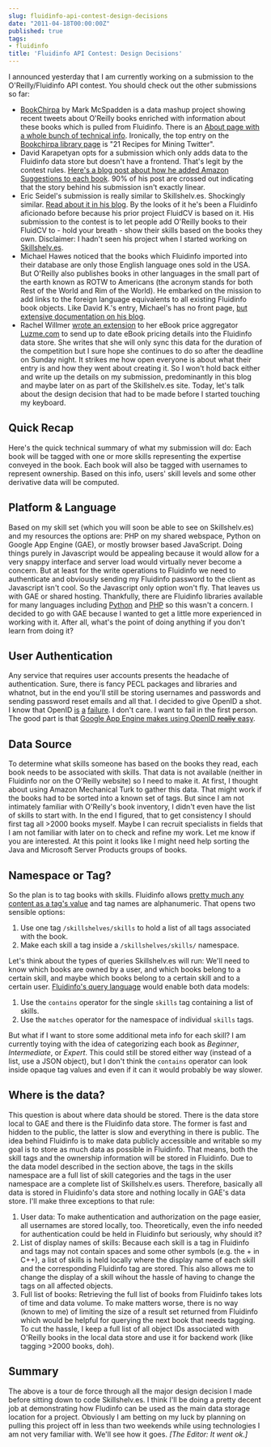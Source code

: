 ```yaml
---
slug: fluidinfo-api-contest-design-decisions
date: "2011-04-18T00:00:00Z"
published: true
tags:
- fluidinfo
title: 'Fluidinfo API Contest: Design Decisions'
---
```


I announced yesterday that I am currently working on a submission to the O'Reilly/Fluidinfo API contest. You should check out the other submissions so far:

* [BookChirpa](http://www.bookchirpa.com/) by Mark McSpadden is a data mashup project showing recent tweets about O'Reilly books enriched with information about these books which is pulled from Fluidinfo. There is an [About page with a whole bunch of technical info](http://www.bookchirpa.com/about). Ironically, the top entry on the [Bookchirpa library page](http://www.bookchirpa.com/books) is "21 Recipes for Mining Twitter".
* David Karapetyan opts for a submission which only adds data to the Fluidinfo data store but doesn't have a frontend. That's legit by the contest rules. [Here's a blog post about how he added Amazon Suggestions to each book](http://articulationstudy.posterous.com/oreilly-writable-api-competition). 90% of his post are crossed out indicating that the story behind his submission isn't exactly linear.
* Eric Seidel's submission is really similar to Skillshelv.es. Shockingly similar. [Read about it in his blog](http://eseidel.org/blog/2011/04/fluidinfo-oreilly-competition/). By the looks of it he's been a Fluidinfo aficionado before because his prior project FluidCV is based on it. His submission to the contest is to let people add O'Reilly books to their FluidCV to - hold your breath - show their skills based on the books they own. Disclaimer: I hadn't seen his project when I started working on [Skillshelv.es](http://www.skillshelv.es/).
* Michael Hawes noticed that the books which Fluidinfo imported into their database are only those English language ones sold in the USA. But O'Reilly also publishes books in other languages in the small part of the earth known as ROTW to Americans (the acronym stands for both Rest of the World and Rim of the World). He embarked on the mission to add links to the foreign language equivalents to all existing Fluidinfo book objects. Like David K.'s entry, Michael's has no front page, [but extensive documentation on his blog](http://www.gottahavacuppamocha.com/about/oreilly-fluidinfo-api-competition/).
* Rachel Willmer [wrote an extension](http://luzme.com/blog/2011/04/luzme-enters-fluidinfos-writable-api-competition/) to her eBook price aggregator [Luzme.com](http://www.luzme.com/) to send up to date eBook pricing details into the Fluidinfo data store. She writes that she will only sync this data for the duration of the competition but I sure hope she continues to do so after the deadline on Sunday night.
It strikes me how open everyone is about what their entry is and how they went about creating it. So I won't hold back either and write up the details on my submission, predominantly in this blog and maybe later on as part of the Skillshelv.es site. Today, let's talk about the design decision that had to be made before I started touching my keyboard.

## Quick Recap

Here's the quick technical summary of what my submission will do: Each book will be tagged with one or more skills representing the expertise conveyed in the book. Each book will also be tagged with usernames to represent ownership. Based on this info, users' skill levels and some other derivative data will be computed.

## Platform & Language

Based on my skill set (which you will soon be able to see on Skillshelv.es) and my resources the options are: PHP on my shared webspace, Python on Google App Engine (GAE), or mostly browser based JavaScript. Doing things purely in Javascript would be appealing because it would allow for a very snappy interface and server load would virtually never become a concern. But at least for the write operations to Fluidinfo we need to authenticate and obviously sending my Fluidinfo password to the client as Javascript isn't cool. So the Javascript only option won't fly. That leaves us with GAE or shared hosting. Thankfully, there are Fluidinfo libraries available for many languages including [Python](https://github.com/paparent/phpFluidDB) and [PHP](https://github.com/paparent/phpFluidDB) so this wasn't a concern. I decided to go with GAE because I wanted to get a little more experienced in working with it. After all, what's the point of doing anything if you don't learn from doing it?

## User Authentication

Any service that requires user accounts presents the headache of authentication. Sure, there is fancy PECL packages and libraries and whatnot, but in the end you'll still be storing usernames and passwords and sending password reset emails and all that. I decided to give OpenID a shot. I know that OpenID [is](http://productblog.37signals.com/products/2011/01/well-be-retiring-our-support-of-openid-on-may-1.html) [a](http://blog.wekeroad.com/thoughts/open-id-is-a-party-that-happened) [failure](http://www.quora.com/OpenID/What-s-wrong-with-OpenID). I don't care. I want to fail in the first person. The good part is that [Google App Engine makes using OpenID ~~really~~ easy](http://code.google.com/appengine/articles/openid.html).

## Data Source

To determine what skills someone has based on the books they read, each book needs to be associated with skills. That data is not available (neither in Fluidinfo nor on the O'Reilly website) so I need to make it. At first, I thought about using Amazon Mechanical Turk to gather this data. That might work if the books had to be sorted into a known set of tags. But since I am not intimately familiar with O'Reilly's book inventory, I didn't even have the list of skills to start with. In the end I figured, that to get consistency I should first tag all >2000 books myself. Maybe I can recruit specialists in fields that I am not familiar with later on to check and refine my work. Let me know if you are interested. At this point it looks like I might need help sorting the Java and Microsoft Server Products groups of books.

## Namespace or Tag?

So the plan is to tag books with skills. Fluidinfo allows [pretty much any content as a tag's value](http://doc.fluidinfo.com/fluidDB/api/tag-values.html) and tag names are alphanumeric. That opens two sensible options:

1. Use one tag `/skillshelves/skills` to hold a list of all tags associated with the book.
2. Make each skill a tag inside a `/skillshelves/skills/` namespace.

Let's think about the types of queries Skillshelv.es will run: We'll need to know which books are owned by a user, and which books belong to a certain skill, and maybe which books belong to a certain skill and to a certain user. [Fluidinfo's query language](http://doc.fluidinfo.com/fluidDB/queries.html) would enable both data models:

1. Use the `contains` operator for the single `skills` tag containing a list of skills.
2. Use the `matches` operator for the namespace of individual `skills` tags.

But what if I want to store some additional meta info for each skill? I am currently toying with the idea of categorizing each book as *Beginner*, *Intermediate*, or *Expert*. This could still be stored either way (instead of a list, use a JSON object), but I don't think the `contains` operator can look inside opaque tag values and even if it can it would probably be way slower.

## Where is the data?

This question is about where data should be stored. There is the data store local to GAE and there is the Fluidinfo data store. The former is fast and hidden to the public, the latter is slow and everything in there is public. The idea behind Fluidinfo is to make data publicly accessible and writable so my goal is to store as much data as possible in Fluidinfo. That means, both the skill tags and the ownership information will be stored in Fluidinfo. Due to the data model described in the section above, the tags in the skills namespace are a full list of skill categories and the tags in the user namespace are a complete list of Skillshelv.es users. Therefore, basically all data is stored in Fluidinfo's data store and nothing locally in GAE's data store. I'll make three exceptions to that rule:

1. User data: To make authentication and authorization on the page easier, all usernames are stored locally, too. Theoretically, even the info needed for authentication could be held in Fluidinfo but seriously, why should it?
2. List of display names of skills: Because each skill is a tag in Fluidinfo and tags may not contain spaces and some other symbols (e.g. the + in C++), a list of skills is held locally where the display name of each skill and the corresponding Fluidinfo tag are stored. This also allows me to change the display of a skill wihout the hassle of having to change the tags on all affected objects.
3. Full list of books: Retrieving the full list of books from Fluidinfo takes lots of time and data volume. To make matters worse, there is no way (known to me) of limiting the size of a result set returned from Fluidinfo which would be helpful for querying the next book that needs tagging. To cut the hassle, I keep a full list of all object IDs associated with O'Reilly books in the local data store and use it for backend work (like tagging >2000 books, doh).

## Summary

The above is a tour de force through all the major design decision I made before sitting down to code Skillshelv.es. I think I'll be doing a pretty decent job at demonstrating how Fludinfo can be used as the main data storage location for a project. Obviously I am betting on my luck by planning on pulling this project off in less than two weekends while using technologies I am not very familiar with. We'll see how it goes. *[The Editor: It went ok.]*
